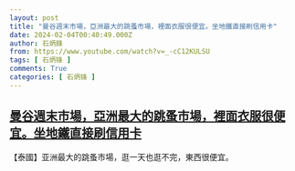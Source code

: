```yaml
---
layout: post
title: "曼谷週末市場，亞洲最大的跳蚤市場，裡面衣服很便宜。坐地鐵直接刷信用卡"
date: 2024-02-04T00:40:49.000Z
author: 石炳鋒
from: https://www.youtube.com/watch?v=_-cC12KULSU
tags: [ 石炳锋 ]
comments: True
categories: [ 石炳锋 ]
---
```

<!--1707007249000-->
[曼谷週末市場，亞洲最大的跳蚤市場，裡面衣服很便宜。坐地鐵直接刷信用卡](https://www.youtube.com/watch?v=_-cC12KULSU)
------

<div>
【泰國】亚洲最大的跳蚤市場，逛一天也逛不完，東西很便宜。
</div>
